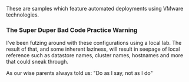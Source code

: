 These are samples which feature automated deployments using VMware technologies.

### The Super Duper Bad Code Practice Warning

I've been futzing around with these configurations using a local lab.  The result of that, and some inherent laziness, will result in seepage of local reference such as datastore names, cluster names, hostnames and more that could sneak through.  

As our wise parents always told us: "Do as I say, not as I do"